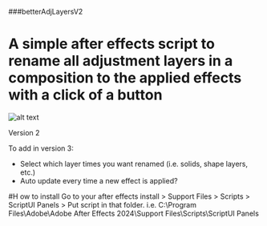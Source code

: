 ###betterAdjLayersV2
# A simple after effects script to rename all adjustment layers in a composition to the applied effects with a click of a button
![alt text](https://raw.githubusercontent.com/X8J/betterAdjustmentLayers/main/screenshot.PNG)

Version 2

To add in version 3:

+ Select which layer times you want renamed (i.e. solids, shape layers, etc.)
+ Auto update every time a new effect is applied?

#H ow to install
Go to your after effects install > Support Files > Scripts > ScriptUI Panels > Put script in that folder. 
i.e. C:\Program Files\Adobe\Adobe After Effects 2024\Support Files\Scripts\ScriptUI Panels
